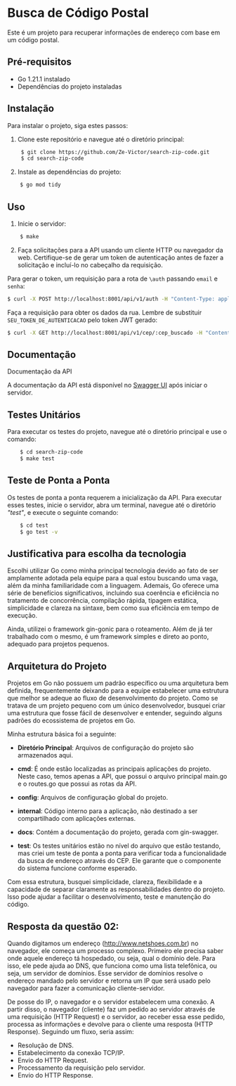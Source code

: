 # Busca de Código Postal

Este é um projeto para recuperar informações de endereço com base em um código postal.

## Pré-requisitos

- Go 1.21.1 instalado
- Dependências do projeto instaladas

## Instalação

Para instalar o projeto, siga estes passos:

1. Clone este repositório e navegue até o diretório principal:
   ```bash
    $ git clone https://github.com/Ze-Victor/search-zip-code.git
    $ cd search-zip-code
   ```

2. Instale as dependências do projeto:

```bash
    $ go mod tidy
```

## Uso

1. Inicie o servidor:
```bash
    $ make
```

2. Faça solicitações para a API usando um cliente HTTP ou navegador da web. Certifique-se de gerar um token de autenticação antes de fazer a solicitação e incluí-lo no cabeçalho da requisição.

Para gerar o token, um requisição para a rota de `\auth` passando `email` e `senha`:

```bash
$ curl -X POST http://localhost:8001/api/v1/auth -H "Content-Type: application/json" -d '{"email": "your_email@test.com", "password": "your_password"}'

```

Faça a requisição para obter os dados da rua. Lembre de substituir `SEU_TOKEN_DE_AUTENTICACAO` pelo token JWT gerado:

```bash
$ curl -X GET http://localhost:8001/api/v1/cep/:cep_buscado -H "Content-Type: application/json" -H "Authorization: SEU_TOKEN_DE_AUTENTICACAO"
```


## Documentação

Documentação da API

A documentação da API está disponível no [Swagger UI](http://localhost:8001/api/v1/swagger/index.html) após iniciar o servidor.

## Testes Unitários

Para executar os testes do projeto, navegue até o diretório principal e use o comando:

```bash
    $ cd search-zip-code
    $ make test
```
## Teste de Ponta a Ponta

Os testes de ponta a ponta requerem a inicialização da API. Para executar esses testes, inicie o servidor, abra um terminal, navegue até o diretório _"test"_, e execute o seguinte comando:

```bash
    $ cd test
    $ go test -v
```

## Justificativa para escolha da tecnologia

Escolhi utilizar Go como minha principal tecnologia devido ao fato de ser amplamente adotada pela equipe para a qual estou buscando uma vaga, além da minha familiaridade com a linguagem. Ademais, Go oferece uma série de benefícios significativos, incluindo sua coerência e eficiência no tratamento de concorrência, compilação rápida, tipagem estática, simplicidade e clareza na sintaxe, bem como sua eficiência em tempo de execução.

Ainda, utilizei o framework gin-gonic para o roteamento. Além de já ter trabalhado com o mesmo, é um framework simples e direto ao ponto, adequado para projetos pequenos.

## Arquitetura do Projeto

Projetos em Go não possuem um padrão específico ou uma arquitetura bem definida, frequentemente deixando para a equipe estabelecer uma estrutura que melhor se adeque ao fluxo de desenvolvimento do projeto. Como se tratava de um projeto pequeno com um único desenvolvedor, busquei criar uma estrutura que fosse fácil de desenvolver e entender, seguindo alguns padrões do ecossistema de projetos em Go. 

Minha estrutura básica foi a seguinte:

- **Diretório Principal**: Arquivos de configuração do projeto são armazenados aqui.

- **cmd**: É onde estão localizadas as principais aplicações do projeto. Neste caso, temos apenas a API, que possui o arquivo principal main.go e o routes.go que possui as rotas da API.

- **config**: Arquivos de configuração global do projeto.

- **internal**: Código interno para a aplicação, não destinado a ser compartilhado com aplicações externas. 

- **docs**: Contém a documentação do projeto, gerada com gin-swagger.

- **test**: Os testes unitários estão no nível do arquivo que estão testando, mas criei um teste de ponta a ponta para verificar toda a funcionalidade da busca de endereço através do CEP. Ele garante que o componente do sistema funcione conforme esperado.

Com essa estrutura, busquei simplicidade, clareza, flexibilidade e a capacidade de separar claramente as responsabilidades dentro do projeto. Isso pode ajudar a facilitar o desenvolvimento, teste e manutenção do código.

## Resposta da questão 02:

Quando digitamos um endereço (http://www.netshoes.com.br) no navegador, ele começa um processo complexo. Primeiro ele precisa saber onde aquele endereço tá hospedado, ou seja, qual o domínio dele. Para isso, ele pede ajuda ao DNS, que funciona como uma lista telefônica, ou seja, um servidor de domínios. Esse servidor de domínios resolve o endereço mandado pelo servidor e retorna  um IP que será usado pelo navegador para fazer a comunicação cliente-servidor.

De posse do IP, o navegador e o servidor estabelecem uma conexão. A partir disso, o navegador (cliente) faz um pedido ao servidor através de uma requisição (HTTP Request) e o servidor, ao receber essa esse pedido, processa as informações e devolve para o cliente uma resposta (HTTP Response). Seguindo um fluxo, seria assim:

- Resolução de DNS.
- Estabelecimento da conexão TCP/IP.
- Envio do HTTP Request.
- Processamento da requisição pelo servidor.
- Envio do HTTP Response.
